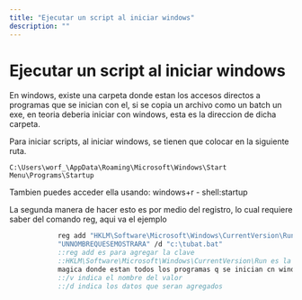```yaml
---
title: "Ejecutar un script al iniciar windows"
description: ""
---
```


Ejecutar un script al iniciar windows
=====================================

En windows, existe una carpeta donde estan los accesos directos a programas que se inician con el, si se copia un archivo como un batch un exe, en teoria deberia iniciar con windows, esta es la direccion de dicha carpeta.

Para iniciar scripts, al iniciar windows, se tienen que colocar en la siguiente ruta.

`C:\Users\worf_\AppData\Roaming\Microsoft\Windows\Start Menu\Programs\Startup`

Tambien puedes acceder ella usando: windows+r - shell:startup

La segunda manera de hacer esto es por medio del registro, lo cual requiere saber del comando reg, aqui va el ejemplo

```cmd
            reg add "HKLM\Software\Microsoft\Windows\CurrentVersion\Run" /v
            "UNNOMBREQUESEMOSTRARA" /d "c:\tubat.bat"
            ::reg add es para agregar la clave
            ::HKLM\Software\Microsoft\Windows\CurrentVersion\Run es la entrada
            magica donde estan todos los programas q se inician cn windows...
            ::/v indica el nombre del valor
            ::/d indica los datos que seran agregados
```
